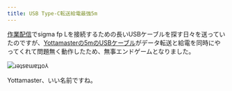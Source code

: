 ```yaml
---
title: USB Type-C転送給電最強5m
---
```

[作業配信](https://www.youtube.com/c/r7kamura)でsigma fp Lを接続するための長いUSBケーブルを探す日々を送っていたのですが、[Yottamasterの5mのUSBケーブル](https://www.amazon.co.jp/dp/B09Y1BY75P)がデータ転送と給電を同時にやってくれて問題無く動作したため、無事エンドゲームとなりました。

![](https://lh5.googleusercontent.com/UUGLeqU5UDsnJvscWObFQhTt5qDGNgxS8Nkk6VTTq_cyWTfPftShioD_qP6YRK_KnbojL9cS-wp2fPojuMJfLD3xcVqsma4hmO9XKqT55ExcV5_bsPA_Qfk5pSnztgJU-c28ApHD_7bkRgskS-sHujA "ɹǝʇsɐɯɐʇʇo⅄")

Yottamaster、いい名前ですね。
